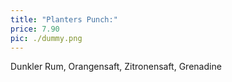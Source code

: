 ```yaml
---
title: "Planters Punch:"
price: 7.90
pic: ./dummy.png
---
```


Dunkler Rum, Orangensaft, Zitronensaft, Grenadine
